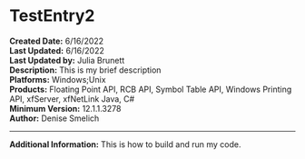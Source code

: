 # TestEntry2<br />
**Created Date:** 6/16/2022<br />
**Last Updated:** 6/16/2022<br />
**Last Updated by:** Julia Brunett<br />
**Description:** This is my brief description<br />
**Platforms:** Windows;Unix<br />
**Products:** Floating Point API, RCB API, Symbol Table API, Windows Printing API, xfServer, xfNetLink Java, C#<br />
**Minimum Version:** 12.1.1.3278<br />
**Author:** Denise Smelich
<hr>

**Additional Information:** This is how to build and run my code.
